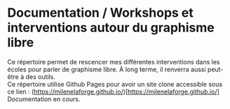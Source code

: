 # Documentation / Workshops et interventions autour du graphisme libre

Ce répertoire permet de rescencer mes différentes interventions dans les écoles pour parler de graphisme libre. 
À long terme, il renverra aussi peut-être à des outils.  
Ce répertoire utilise Github Pages pour avoir un site clone accessible sous ce lien : (https://milenelaforge.github.io/)[https://milenelaforge.github.io/]  
Documentation en cours. 

